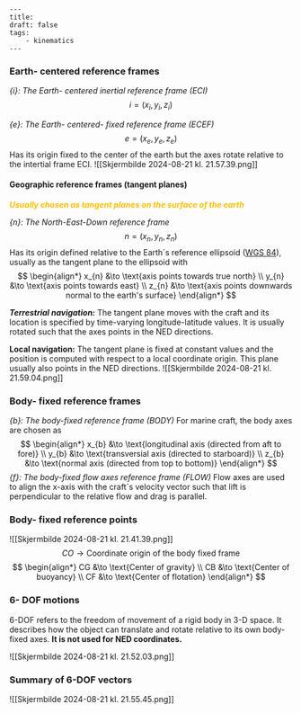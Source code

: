 ```
---
title:
draft: false
tags: 
	- kinematics 
---
```
### Earth- centered reference frames

*{i}: The Earth- centered inertial reference frame (ECI)*
$$
{i} = (x_{i}, y_{i}, z_{i})
$$

*{e}: The Earth- centered- fixed reference frame (ECEF)* 
$$
e = (x_{e},y_{e},z_{e})
$$
Has its origin fixed to the center of the earth but the axes rotate relative to the intertial frame ECI.
![[Skjermbilde 2024-08-21 kl. 21.57.39.png]]

#### **Geographic reference frames (tangent planes)**

*<span style="font-weight:bold; color:rgb(255, 192, 0)">Usually chosen as tangent planes on the surface of the earth</span>*

*{n}: The North-East-Down reference frame* 
$$
n = (x_{n},y_{n},z_{n})
$$
Has its origin defined relative to the Earth´s reference ellipsoid ([WGS 84](https://no.wikipedia.org/wiki/World_Geodetic_System)), usually as the tangent plane to the ellipsoid with
$$ \begin{align*} x_{n} &\to \text{axis points towards true north} \\ y_{n} &\to \text{axis points towards east} \\ z_{n} &\to \text{axis points downwards normal to the earth's surface} \end{align*} $$


***Terrestrial navigation:***
The tangent plane moves with the craft and its location is specified by time-varying longitude-latitude values. It is usually rotated such that the axes points in the NED directions. 

**Local navigation:**
The tangent plane is fixed at constant values and the position is computed with respect to a local coordinate origin. This plane usually also points in the NED directions. 
![[Skjermbilde 2024-08-21 kl. 21.59.04.png]]

### **Body- fixed reference frames**

*{b}: The body-fixed reference frame (BODY)*
For marine craft, the body axes are chosen as
$$ \begin{align*} x_{b} &\to \text{longitudinal axis (directed from aft to fore)} \\ y_{b} &\to \text{transversial axis (directed to starboard)} \\ z_{b} &\to \text{normal axis (directed from top to bottom)} \end{align*} $$
*{f}: The body-fixed flow axes reference frame (FLOW)*
Flow axes are used to align the x-axis with the craft´s velocity vector such that lift is perpendicular to the relative flow and drag is parallel. 

### **Body- fixed reference points**

![[Skjermbilde 2024-08-21 kl. 21.41.39.png]]
$$ CO \to \text{Coordinate origin of the body fixed frame} $$
$$ \begin{align*} CG &\to \text{Center of gravity} \\ CB &\to \text{Center of buoyancy} \\ CF &\to \text{Center of flotation} \end{align*} $$
### **6- DOF motions** 

6-DOF refers to the freedom of movement of a rigid body in 3-D space. It describes how the object can translate and rotate relative to its own body-fixed axes. **It is not used for NED coordinates.** 

![[Skjermbilde 2024-08-21 kl. 21.52.03.png]]


### **Summary of 6-DOF vectors**

![[Skjermbilde 2024-08-21 kl. 21.55.45.png]]